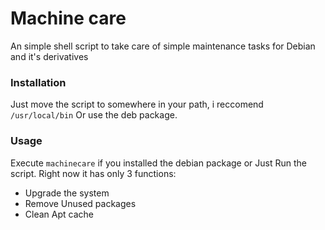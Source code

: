 # Machine care
An simple shell script to take care of simple maintenance tasks for Debian and it's derivatives

### Installation

Just move the script to somewhere in your path, i reccomend ```/usr/local/bin```
Or use the deb package.

### Usage

Execute ```machinecare``` if you installed the debian package or Just Run the script. Right now it has only 3 functions:

- Upgrade the system
- Remove Unused packages
- Clean Apt cache
